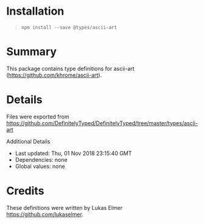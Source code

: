 # Installation
> `npm install --save @types/ascii-art`

# Summary
This package contains type definitions for ascii-art (https://github.com/khrome/ascii-art).

# Details
Files were exported from https://github.com/DefinitelyTyped/DefinitelyTyped/tree/master/types/ascii-art

Additional Details
 * Last updated: Thu, 01 Nov 2018 23:15:40 GMT
 * Dependencies: none
 * Global values: none

# Credits
These definitions were written by Lukas Elmer <https://github.com/lukaselmer>.
